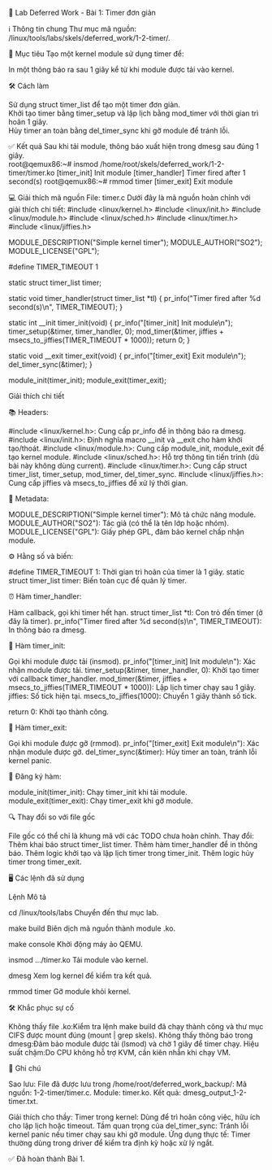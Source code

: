 🌟 Lab Deferred Work - Bài 1: Timer đơn giản

ℹ️ Thông tin chung
Thư mục mã nguồn: /linux/tools/labs/skels/deferred_work/1-2-timer/.  

🎯 Mục tiêu
Tạo một kernel module sử dụng timer để:

In một thông báo ra sau 1 giây kể từ khi module được tải vào kernel.


🛠️ Cách làm

Sử dụng struct timer_list để tạo một timer đơn giản.  
Khởi tạo timer bằng timer_setup và lập lịch bằng mod_timer với thời gian trì hoãn 1 giây.  
Hủy timer an toàn bằng del_timer_sync khi gỡ module để tránh lỗi.


✅ Kết quả
Sau khi tải module, thông báo xuất hiện trong dmesg sau đúng 1 giây.  
root@qemux86:~# insmod /home/root/skels/deferred_work/1-2-timer/timer.ko
[timer_init] Init module
[timer_handler] Timer fired after 1 second(s)
root@qemux86:~# rmmod timer
[timer_exit] Exit module


💻 Giải thích mã nguồn
File: timer.c
Dưới đây là mã nguồn hoàn chỉnh với giải thích chi tiết:
#include <linux/kernel.h>
#include <linux/init.h>
#include <linux/module.h>
#include <linux/sched.h>
#include <linux/timer.h>
#include <linux/jiffies.h>

MODULE_DESCRIPTION("Simple kernel timer");
MODULE_AUTHOR("SO2");
MODULE_LICENSE("GPL");

#define TIMER_TIMEOUT   1

static struct timer_list timer;

static void timer_handler(struct timer_list *tl)
{
pr_info("Timer fired after %d second(s)\n", TIMER_TIMEOUT);
}

static int __init timer_init(void)
{
pr_info("[timer_init] Init module\n");
timer_setup(&timer, timer_handler, 0);
mod_timer(&timer, jiffies + msecs_to_jiffies(TIMER_TIMEOUT * 1000));
return 0;
}

static void __exit timer_exit(void)
{
pr_info("[timer_exit] Exit module\n");
del_timer_sync(&timer);
}

module_init(timer_init);
module_exit(timer_exit);

Giải thích chi tiết

📚 Headers:

#include <linux/kernel.h>: Cung cấp pr_info để in thông báo ra dmesg.
#include <linux/init.h>: Định nghĩa macro __init và __exit cho hàm khởi tạo/thoát.
#include <linux/module.h>: Cung cấp module_init, module_exit để tạo kernel module.
#include <linux/sched.h>: Hỗ trợ thông tin tiến trình (dù bài này không dùng current).
#include <linux/timer.h>: Cung cấp struct timer_list, timer_setup, mod_timer, del_timer_sync.
#include <linux/jiffies.h>: Cung cấp jiffies và msecs_to_jiffies để xử lý thời gian.


🔖 Metadata:

MODULE_DESCRIPTION("Simple kernel timer"): Mô tả chức năng module.
MODULE_AUTHOR("SO2"): Tác giả (có thể là tên lớp hoặc nhóm).
MODULE_LICENSE("GPL"): Giấy phép GPL, đảm bảo kernel chấp nhận module.


⚙️ Hằng số và biến:

#define TIMER_TIMEOUT 1: Thời gian trì hoãn của timer là 1 giây.
static struct timer_list timer: Biến toàn cục để quản lý timer.


⏰ Hàm timer_handler:

Hàm callback, gọi khi timer hết hạn.
struct timer_list *tl: Con trỏ đến timer (ở đây là timer).
pr_info("Timer fired after %d second(s)\n", TIMER_TIMEOUT): In thông báo ra dmesg.


🚀 Hàm timer_init:

Gọi khi module được tải (insmod).
pr_info("[timer_init] Init module\n"): Xác nhận module được tải.
timer_setup(&timer, timer_handler, 0): Khởi tạo timer với callback timer_handler.
mod_timer(&timer, jiffies + msecs_to_jiffies(TIMER_TIMEOUT * 1000)):
Lập lịch timer chạy sau 1 giây.
jiffies: Số tick hiện tại.
msecs_to_jiffies(1000): Chuyển 1 giây thành số tick.


return 0: Khởi tạo thành công.


🛑 Hàm timer_exit:

Gọi khi module được gỡ (rmmod).
pr_info("[timer_exit] Exit module\n"): Xác nhận module được gỡ.
del_timer_sync(&timer): Hủy timer an toàn, tránh lỗi kernel panic.


🔗 Đăng ký hàm:

module_init(timer_init): Chạy timer_init khi tải module.
module_exit(timer_exit): Chạy timer_exit khi gỡ module.




🔍 Thay đổi so với file gốc

File gốc có thể chỉ là khung mã với các TODO chưa hoàn chỉnh.
Thay đổi:
Thêm khai báo struct timer_list timer.
Thêm hàm timer_handler để in thông báo.
Thêm logic khởi tạo và lập lịch timer trong timer_init.
Thêm logic hủy timer trong timer_exit.




🖥️ Các lệnh đã sử dụng



Lệnh
Mô tả



cd /linux/tools/labs
Chuyển đến thư mục lab.


make build
Biên dịch mã nguồn thành module .ko.


make console
Khởi động máy ảo QEMU.


insmod .../timer.ko
Tải module vào kernel.


dmesg
Xem log kernel để kiểm tra kết quả.


rmmod timer
Gỡ module khỏi kernel.



🛠️ Khắc phục sự cố

Không thấy file .ko:Kiểm tra lệnh make build đã chạy thành công và thư mục CIFS được mount đúng (mount | grep skels).
Không thấy thông báo trong dmesg:Đảm bảo module được tải (lsmod) và chờ 1 giây để timer chạy.
Hiệu suất chậm:Do CPU không hỗ trợ KVM, cần kiên nhẫn khi chạy VM.


📝 Ghi chú

Sao lưu: File đã được lưu trong /home/root/deferred_work_backup/:
Mã nguồn: 1-2-timer/timer.c.
Module: timer.ko.
Kết quả: dmesg_output_1-2-timer.txt.


Giải thích cho thầy:
Timer trong kernel: Dùng để trì hoãn công việc, hữu ích cho lập lịch hoặc timeout.
Tầm quan trọng của del_timer_sync: Tránh lỗi kernel panic nếu timer chạy sau khi gỡ module.
Ứng dụng thực tế: Timer thường dùng trong driver để kiểm tra định kỳ hoặc xử lý ngắt.


✅ Đã hoàn thành Bài 1.

